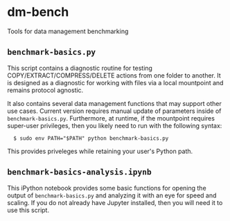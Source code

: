 # dm-bench
Tools for data management benchmarking

## `benchmark-basics.py`
This script contains a diagnostic routine for testing
COPY/EXTRACT/COMPRESS/DELETE actions from one folder to another. It is designed
as a diagnostic for working with files via a local mountpoint and remains
protocol agnostic.

It also contains several data management functions that may support other use
cases. Current version requires manual update of parameters inside of
`benchmark-basics.py`. Furthermore, at runtime, if the mountpoint requires
super-user privileges, then you likely need to run with the following syntax:

      $ sudo env PATH="$PATH" python benchmark-basics.py 

This provides priveleges while retaining your user's Python path.

## `benchmark-basics-analysis.ipynb`
This iPython notebook provides some basic functions for opening the output of
`benchmark-basics.py` and analyzing it with an eye for speed and scaling. If
you do not already have Jupyter installed, then you will need it to use this
script.

